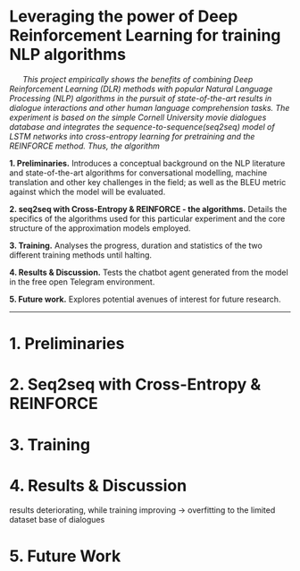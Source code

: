 # Leveraging the power of Deep Reinforcement Learning for training NLP algorithms

&nbsp;&nbsp;&nbsp;&nbsp;&nbsp;&nbsp;*This project empirically shows the benefits of combining Deep Reinforcement Learning (DLR) methods with popular Natural Language Processing (NLP) algorithms in the pursuit of state-of-the-art results in dialogue interactions and other human language comprehension tasks. The experiment is based on the simple Cornell University movie dialogues database and integrates the sequence-to-sequence(seq2seq) model of LSTM networks into cross-entropy learning for pretraining and the REINFORCE method. Thus, the algorithm*

**1. Preliminaries.** Introduces a conceptual background on the NLP literature and state-of-the-art algorithms for conversational modelling, machine translation and other key challenges in the field; as well as the BLEU metric against which the model will be evaluated.

**2. seq2seq with Cross-Entropy & REINFORCE - the algorithms.** Details the specifics of the algorithms used for this particular experiment and the core structure of the approximation models employed.

**3. Training.** Analyses the progress, duration and statistics of the two different training methods until halting.

**4. Results & Discussion.** Tests the chatbot agent generated from the model in the free open Telegram environment.

**5. Future work.** Explores potential avenues of interest for future research.


---------
# 1. Preliminaries


# 2. Seq2seq with Cross-Entropy & REINFORCE


# 3. Training


# 4. Results & Discussion

results deteriorating, while training improving -> overfitting to the limited dataset base of dialogues

# 5. Future Work
